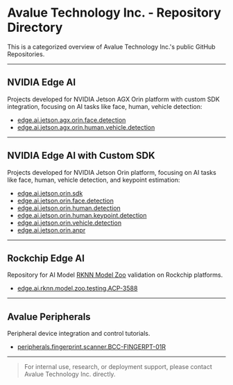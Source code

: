 # Avalue Technology Inc. - Repository Directory

This is a categorized overview of Avalue Technology Inc.'s public GitHub Repositories.

---

## NVIDIA Edge AI

Projects developed for NVIDIA Jetson AGX Orin platform with custom SDK integration, focusing on AI tasks like face, human, vehicle detection:

- [edge.ai.jetson.agx.orin.face.detection](https://github.com/Avalue-Technology/edge.ai.jetson.agx.orin.face.detection)  
- [edge.ai.jetson.agx.orin.human.vehicle.detection](https://github.com/Avalue-Technology/edge.ai.jetson.agx.orin.human.vehicle.detection)  

---

## NVIDIA Edge AI with Custom SDK

Projects developed for NVIDIA Jetson Orin platform, focusing on AI tasks like face, human, vehicle detection, and keypoint estimation:

- [edge.ai.jetson.orin.sdk](https://github.com/Avalue-Technology/edge.ai.jetson.orin.sdk)  
- [edge.ai.jetson.orin.face.detection](https://github.com/Avalue-Technology/edge.ai.jetson.orin.face.detection)  
- [edge.ai.jetson.orin.human.detection](https://github.com/Avalue-Technology/edge.ai.jetson.orin.human.detection)  
- [edge.ai.jetson.orin.human.keypoint.detection](https://github.com/Avalue-Technology/edge.ai.jetson.orin.human.keypoint.detection)  
- [edge.ai.jetson.orin.vehicle.detection](https://github.com/Avalue-Technology/edge.ai.jetson.orin.vehicle.detection)  
- [edge.ai.jetson.orin.anpr](https://github.com/Avalue-Technology/edge.ai.jetson.orin.anpr)  

---

## Rockchip Edge AI

Repository for AI Model [RKNN Model Zoo](https://github.com/airockchip/rknn_model_zoo) validation on Rockchip platforms.

- [edge.ai.rknn.model.zoo.testing.ACP-3588](https://github.com/Avalue-Technology/edge.ai.rknn.model.zoo.testing.ACP-3588)  

---

## Avalue Peripherals

Peripheral device integration and control tutorials.

- [peripherals.fingerprint.scanner.BCC-FINGERPT-01R](https://github.com/Avalue-Technology/peripherals.fingerprint.scanner.BCC-FINGERPT-01R)  

---

> For internal use, research, or deployment support, please contact Avalue Technology Inc. directly.
